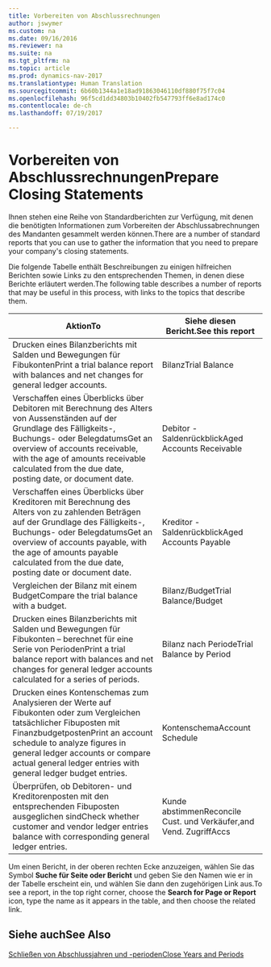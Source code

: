 ```yaml
---
title: Vorbereiten von Abschlussrechnungen
author: jswymer
ms.custom: na
ms.date: 09/16/2016
ms.reviewer: na
ms.suite: na
ms.tgt_pltfrm: na
ms.topic: article
ms.prod: dynamics-nav-2017
ms.translationtype: Human Translation
ms.sourcegitcommit: 6b60b1344a1e18ad91863046110df880f75f7c04
ms.openlocfilehash: 96f5cd1dd34803b10402fb547793ff6e8ad174c0
ms.contentlocale: de-ch
ms.lasthandoff: 07/19/2017

---
```

# <a name="prepare-closing-statements"></a><span data-ttu-id="55541-102">Vorbereiten von Abschlussrechnungen</span><span class="sxs-lookup"><span data-stu-id="55541-102">Prepare Closing Statements</span></span>
<span data-ttu-id="55541-103">Ihnen stehen eine Reihe von Standardberichten zur Verfügung, mit denen die benötigten Informationen zum Vorbereiten der Abschlussabrechnungen des Mandanten gesammelt werden können.</span><span class="sxs-lookup"><span data-stu-id="55541-103">There are a number of standard reports that you can use to gather the information that you need to prepare your company's closing statements.</span></span>

<span data-ttu-id="55541-104">Die folgende Tabelle enthält Beschreibungen zu einigen hilfreichen Berichten sowie Links zu den entsprechenden Themen, in denen diese Berichte erläutert werden.</span><span class="sxs-lookup"><span data-stu-id="55541-104">The following table describes a number of reports that may be useful in this process, with links to the topics that describe them.</span></span>

|<span data-ttu-id="55541-105">Aktion</span><span class="sxs-lookup"><span data-stu-id="55541-105">To</span></span>     |<span data-ttu-id="55541-106">Siehe diesen Bericht.</span><span class="sxs-lookup"><span data-stu-id="55541-106">See this report</span></span>                  |
|-------|---------------------------------|
|<span data-ttu-id="55541-107">Drucken eines Bilanzberichts mit Salden und Bewegungen für Fibukonten</span><span class="sxs-lookup"><span data-stu-id="55541-107">Print a trial balance report with balances and net changes for general ledger accounts.</span></span>|<span data-ttu-id="55541-108">Bilanz</span><span class="sxs-lookup"><span data-stu-id="55541-108">Trial Balance</span></span>|
|<span data-ttu-id="55541-109">Verschaffen eines Überblicks über Debitoren mit Berechnung des Alters von Aussenständen auf der Grundlage des Fälligkeits-, Buchungs- oder Belegdatums</span><span class="sxs-lookup"><span data-stu-id="55541-109">Get an overview of accounts receivable, with the age of amounts receivable calculated from the due date, posting date, or document date.</span></span>|<span data-ttu-id="55541-110">Debitor - Saldenrückblick</span><span class="sxs-lookup"><span data-stu-id="55541-110">Aged Accounts Receivable</span></span>|
|<span data-ttu-id="55541-111">Verschaffen eines Überblicks über Kreditoren mit Berechnung des Alters von zu zahlenden Beträgen auf der Grundlage des Fälligkeits-, Buchungs- oder Belegdatums</span><span class="sxs-lookup"><span data-stu-id="55541-111">Get an overview of accounts payable, with the age of amounts payable calculated from the due date, posting date or document date.</span></span>|<span data-ttu-id="55541-112">Kreditor - Saldenrückblick</span><span class="sxs-lookup"><span data-stu-id="55541-112">Aged Accounts Payable</span></span>|
|<span data-ttu-id="55541-113">Vergleichen der Bilanz mit einem Budget</span><span class="sxs-lookup"><span data-stu-id="55541-113">Compare the trial balance with a budget.</span></span>|<span data-ttu-id="55541-114">Bilanz/Budget</span><span class="sxs-lookup"><span data-stu-id="55541-114">Trial Balance/Budget</span></span>|
|<span data-ttu-id="55541-115">Drucken eines Bilanzberichts mit Salden und Bewegungen für Fibukonten – berechnet für eine Serie von Perioden</span><span class="sxs-lookup"><span data-stu-id="55541-115">Print a trial balance report with balances and net changes for general ledger accounts calculated for a series of periods.</span></span>|<span data-ttu-id="55541-116">Bilanz nach Periode</span><span class="sxs-lookup"><span data-stu-id="55541-116">Trial Balance by Period</span></span>|
|<span data-ttu-id="55541-117">Drucken eines Kontenschemas zum Analysieren der Werte auf Fibukonten oder zum Vergleichen tatsächlicher Fibuposten mit Finanzbudgetposten</span><span class="sxs-lookup"><span data-stu-id="55541-117">Print an account schedule to analyze figures in general ledger accounts or compare actual general ledger entries with general ledger budget entries.</span></span>|<span data-ttu-id="55541-118">Kontenschema</span><span class="sxs-lookup"><span data-stu-id="55541-118">Account Schedule</span></span>|
|<span data-ttu-id="55541-119">Überprüfen, ob Debitoren- und Kreditorenposten mit den entsprechenden Fibuposten ausgeglichen sind</span><span class="sxs-lookup"><span data-stu-id="55541-119">Check whether customer and vendor ledger entries balance with corresponding general ledger entries.</span></span>|<span data-ttu-id="55541-120">Kunde abstimmen</span><span class="sxs-lookup"><span data-stu-id="55541-120">Reconcile Cust.</span></span> <span data-ttu-id="55541-121">und Verkäufer,</span><span class="sxs-lookup"><span data-stu-id="55541-121">and Vend.</span></span> <span data-ttu-id="55541-122">Zugriff</span><span class="sxs-lookup"><span data-stu-id="55541-122">Accs</span></span>|

<span data-ttu-id="55541-123">Um einen Bericht, in der oberen rechten Ecke anzuzeigen, wählen Sie das Symbol **Suche für Seite oder Bericht** und geben Sie den Namen wie er in der Tabelle erscheint ein, und wählen Sie dann den zugehörigen Link aus.</span><span class="sxs-lookup"><span data-stu-id="55541-123">To see a report, in the top right corner, choose the **Search for Page or Report** icon, type the name as it appears in the table, and then choose the related link.</span></span>

## <a name="see-also"></a><span data-ttu-id="55541-124">Siehe auch</span><span class="sxs-lookup"><span data-stu-id="55541-124">See Also</span></span>
[<span data-ttu-id="55541-125">Schließen von Abschlussjahren und -perioden</span><span class="sxs-lookup"><span data-stu-id="55541-125">Close Years and Periods</span></span>](year-close-years-periods.md)

